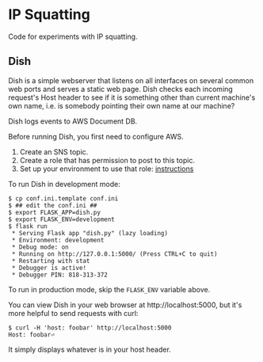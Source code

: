 # IP Squatting

Code for experiments with IP squatting.


## Dish

Dish is a simple webserver that listens on all interfaces on several common web
ports and serves a static web page. Dish checks each incoming request's Host
header to see if it is something other than current machine's own name, i.e.
is somebody pointing their own name at our machine?

Dish logs events to AWS Document DB.

Before running Dish, you first need to configure AWS.

1. Create an SNS topic.
2. Create a role that has permission to post to this topic.
3. Set up your environment to use that role: [
   instructions](https://boto3.amazonaws.com/v1/documentation/api/latest/guide/configuration.html#assume-role-provider)

To run Dish in development mode:

    $ cp conf.ini.template conf.ini
    $ ## edit the conf.ini ##
    $ export FLASK_APP=dish.py
    $ export FLASK_ENV=development
    $ flask run
     * Serving Flask app "dish.py" (lazy loading)
     * Environment: development
     * Debug mode: on
     * Running on http://127.0.0.1:5000/ (Press CTRL+C to quit)
     * Restarting with stat
     * Debugger is active!
     * Debugger PIN: 818-313-372

To run in production mode, skip the `FLASK_ENV` variable above.

You can view Dish in your web browser at http://localhost:5000, but it's more
helpful to send requests with curl:

    $ curl -H 'host: foobar' http://localhost:5000
    Host: foobar⏎

It simply displays whatever is in your host header.
